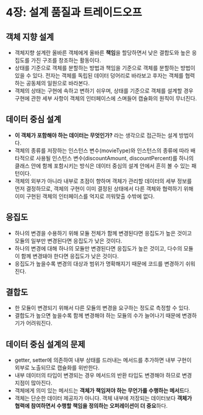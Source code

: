# 4장: 설계 품질과 트레이드오프

## 객체 지향 설계

* 객체지향 설계란 올바른 객체에게 올바른 **책임**을 할당하면서 낮은 결합도와 높은 응집도를 가진 구조를 창조하는 활동이다.
* 상태를 기준으로 객체를 분할하는 방법과 책임을 기준으로 객체를 분할하는 방법이 있을 수 있다. 전자는 객체를 독립된 데이터 덩어리로 바라보고 후자는 객체를 협력하는 공동체의 일원으로 바라본다.
* 객체의 상태는 구현에 속하고 변하기 쉬우며, 상태를 기준으로 객체를 설계할 경우 구현에 관한 세부 사항이 객체의 인터페이스에 스며들어 캡슐화의 원칙이 무너진다.

## 데이터 중심 설계

* **이 객체가 포함해야 하는 데이터는 무엇인가?** 라는 생각으로 접근하는 설계 방법이다.
* 객체의 종류를 저장하는 인스턴스 변수(movieType)와 인스턴스의 종류에 따라 배타적으로 사용될 인스턴스 변수(discountAmount, discountPercent)를 하나의 클래스 안에 함께 포함시키는 방식은 데이터 중심의 설계 안에서 흔히 볼 수 있는 패턴이다.
* 객체의 외부가 아니라 내부로 초점이 향하며 객체가 관리할 데이터의 세부 정보를 먼저 결정하므로, 객체의 구현이 이미 결정된 상태에서 다른 객체와 협력하기 위해 이미 구현된 객체의 인터페이스를 억지로 끼워맞출 수밖에 없다.

## 응집도

* 하나의 변경을 수용하기 위해 모듈 전체가 함께 변경된다면 응집도가 높은 것이고 모듈의 일부만 변경된다면 응집도가 낮은 것이다.
* 하나의 변경에 대해 하나의 모듈만 변경된다면 응집도가 높은 것이고, 다수의 모듈이 함께 변경돼야 한다면 응집도가 낮은 것이다.
* 응집도가 높을수록 변경의 대상과 범위가 명확해지기 때문에 코드를 변경하기 쉬워진다.

## 결합도

* 한 모듈이 변경되기 위해서 다른 모듈의 변경을 요구하는 정도로 측정할 수 있다.
* 결합도가 높으면 높을수록 함께 변경해야 하는 모듈의 수가 늘어나기 때문에 변경하기가 어려워진다.

## 데이터 중심 설계의 문제

* getter, setter에 의존하여 내부 상태를 드러내는 메서드를 추가하면 내부 구현이 외부로 노출되므로 캡슐화를 위반한다.
* 내부 데이터의 타입이 변경되는 경우 메서드의 반환 타입도 변경해야 하므로 변경 지점이 많아진다.
* 객체에게 의미 있는 메서드는 **객체가 책임져야 하는 무언가를 수행하는 메서드**다.
* 객체는 단순한 데이터 제공자가 아니다. 객체 내부에 저장되는 데이터보다 **객체가 협력에 참여하면서 수행할 책임을 정의하는 오퍼레이션이 더 중요**하다.
